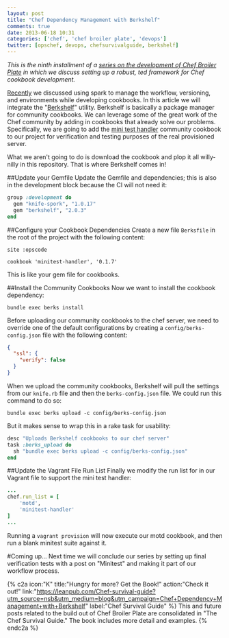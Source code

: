 ```yaml
---
layout: post
title: "Chef Dependency Management with Berkshelf"
comments: true
date: 2013-06-18 10:31
categories: ['chef', 'chef broiler plate', 'devops']
twitter: [opschef, devops, chefsurvivalguide, berkshelf]
---
```


*This is the ninth installment of a [series on the development of Chef Broiler Plate](http://neverstopbuilding.net/blog/categories/chef-broiler-plate/) in which we discuss setting up a robust, ted framework for Chef cookbook development.*

[Recently](http://neverstopbuilding.net/spork/) we discussed using spark to manage the workflow, versioning, and environments while developing cookbooks. In this article we will integrate the "[Berkshelf](http://berkshelf.com/)" utility. Berkshelf is basically a package manager for community cookbooks. We can leverage some of the great work of the Chef community by adding in cookbooks that already solve our problems. Specifically, we are going to add the [mini test handler](https://github.com/btm/minitest-handler-cookbook) community cookbook to our project for verification and testing purposes of the real provisioned server.

What we aren't going to do is download the cookbook and plop it all willy-nilly in this repository. That is where Berkshelf comes in!

##Update your Gemfile
Update the Gemfile and dependencies; this is also in the development block because the CI will not need it:

```ruby
group :development do
  gem "knife-spork", "1.0.17"
  gem "berkshelf", "2.0.3"
end
```

##Configure your Cookbook Dependencies
Create a new file `Berksfile` in the root of the project with the following content:

    site :opscode

    cookbook 'minitest-handler', '0.1.7'

This is like your gem file for cookbooks.

##Install the Community Cookbooks
Now we want to install the cookbook dependency:

    bundle exec berks install

Before uploading our community cookbooks to the chef server, we need to override one of the default configurations by creating a `config/berks-config.json` file with the following content:

```json
{
  "ssl": {
    "verify": false
  }
}
```

When we upload the community cookbooks, Berkshelf will pull the settings from our `knife.rb` file and then the `berks-config.json` file. We could run this command to do so:

    bundle exec berks upload -c config/berks-config.json

But it makes sense to wrap this in a rake task for usability:

```ruby
desc "Uploads Berkshelf cookbooks to our chef server"
task :berks_upload do
  sh "bundle exec berks upload -c config/berks-config.json"
end
```

##Update the Vagrant File Run List
Finally we modify the run list for in our Vagrant file to support the mini test handler:

```ruby
...
chef.run_list = [
    'motd',
    'minitest-handler'
]
...
```

Running a `vagrant provision` will now execute our motd cookbook, and then run a blank minitest suite against it.

#Coming up…
Next time we will conclude our series by setting up final verification tests with a post on "Minitest" and making it part of our workflow process.

{% c2a icon:"K" title:"Hungry for more? Get the Book!" action:"Check it out!" link:"https://leanpub.com/Chef-survival-guide?utm_source=nsb&utm_medium=blog&utm_campaign=Chef+Dependency+Management+with+Berkshelf" label:"Chef Survival Guide" %}
This and future posts related to the build out of Chef Broiler Plate are  consolidated in "The Chef Survival Guide." The book includes more detail and examples.
{% endc2a %}

